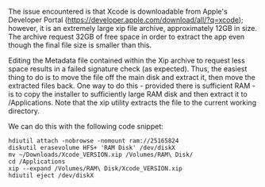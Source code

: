 The issue encountered is that Xcode is downloadable from Apple's Developer Portal (https://developer.apple.com/download/all/?q=xcode); however, it is an extremely large xip file archive, approximately 12GB in size. The archive  request 32GB of free space in order to extract the app even though the final file size is smaller than this.

Editing the Metadata file contained within the Xip archive to request less space results in a failed signature check (as expected). Thus, the easiest thing to do is to move the file off the main disk and extract it, then move the extracted files back. One way to do this - provided there is sufficient RAM - is to copy the installer to sufficiently large RAM disk and then extract it to /Applications. Note that the xip utility extracts the file to the current working directory. 

We can do this with the following code snippet:

    hdiutil attach -nobrowse -nomount ram://25165824
    diskutil erasevolume HFS+ 'RAM Disk' /dev/diskX
    mv ~/Downloads/Xcode_VERSION.xip /Volumes/RAM\ Disk/
    cd /Applications
    xip --expand /Volumes/RAM\ Disk/Xcode_VERSION.xip
    hdiutil eject /dev/diskX
